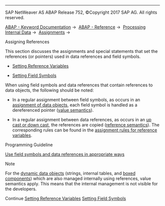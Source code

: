   

* * *

SAP NetWeaver AS ABAP Release 752, ©Copyright 2017 SAP AG. All rights reserved.

[ABAP - Keyword Documentation](javascript:call_link\('abenabap.htm'\)) →  [ABAP - Reference](javascript:call_link\('abenabap_reference.htm'\)) →  [Processing Internal Data](javascript:call_link\('abenabap_data_working.htm'\)) →  [Assignments](javascript:call_link\('abenvalue_assignments.htm'\)) → 

Assigning References

This section discusses the assignments and special statements that set the references (or pointers) used in data references and field symbols.

-   [Setting Reference Variables](javascript:call_link\('abenset_references.htm'\))

-   [Setting Field Symbols](javascript:call_link\('abenset_field_symbols.htm'\))

When using field symbols and data references that contain references to data objects, the following should be noted:

-   In a regular assignment between field symbols, as occurs in an [assignment of data objects](javascript:call_link\('abapmove.htm'\)), each field symbol is handled as a dereferenced pointer ([value semantics](javascript:call_link\('abenvalue_semantics_glosry.htm'\) "Glossary Entry")).

-   In a regular assignment between data references, as occurs in an [up cast or down cast](javascript:call_link\('abapmove_cast.htm'\)), the references are copied ([reference semantics](javascript:call_link\('abenreference_semantics_glosry.htm'\) "Glossary Entry")). The corresponding rules can be found in the [assignment rules for reference variables](javascript:call_link\('abenconversion_references.htm'\)).

Programming Guideline

[Use field symbols and data references in appropriate ways](javascript:call_link\('abendyn_access_data_obj_guidl.htm'\) "Guideline")

Note

For the [dynamic data objects](javascript:call_link\('abendynamic_data_object_glosry.htm'\) "Glossary Entry") (strings, internal tables, and [boxed components](javascript:call_link\('abenboxed_component_glosry.htm'\) "Glossary Entry")) which are also managed internally using references, value semantics apply. This means that the internal management is not visible for the developers.

Continue
[Setting Reference Variables](javascript:call_link\('abenset_references.htm'\))
[Setting Field Symbols](javascript:call_link\('abenset_field_symbols.htm'\))